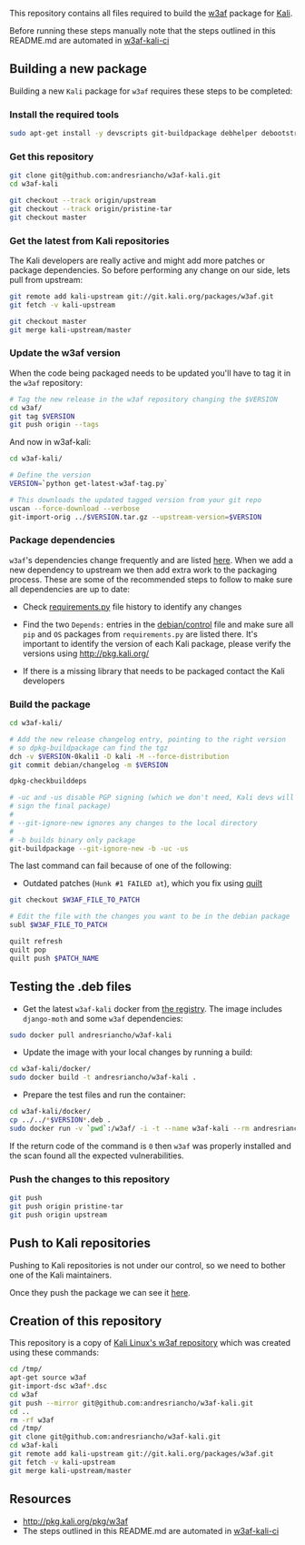 This repository contains all files required to build the [w3af](https://github.com/andresriancho/w3af)
package for [Kali](http://www.kali.org/).

Before running these steps manually note that the steps outlined in this README.md are automated
in [w3af-kali-ci](https://github.com/andresriancho/w3af-kali-ci)

## Building a new package
Building a new `Kali` package for `w3af` requires these steps to be completed:

### Install the required tools
```bash
sudo apt-get install -y devscripts git-buildpackage debhelper debootstrap
```

### Get this repository
```bash
git clone git@github.com:andresriancho/w3af-kali.git
cd w3af-kali

git checkout --track origin/upstream
git checkout --track origin/pristine-tar
git checkout master
```

### Get the latest from Kali repositories

The Kali developers are really active and might add more patches or package dependencies.
So before performing any change on our side, lets pull from upstream:

```bash
git remote add kali-upstream git://git.kali.org/packages/w3af.git
git fetch -v kali-upstream

git checkout master
git merge kali-upstream/master
```

### Update the w3af version

When the code being packaged needs to be updated you'll have to tag it in the `w3af`
repository:
```bash
# Tag the new release in the w3af repository changing the $VERSION
cd w3af/
git tag $VERSION
git push origin --tags
```

And now in w3af-kali:
```bash
cd w3af-kali/

# Define the version
VERSION=`python get-latest-w3af-tag.py`

# This downloads the updated tagged version from your git repo
uscan --force-download --verbose
git-import-orig ../$VERSION.tar.gz --upstream-version=$VERSION
```

### Package dependencies

`w3af`'s dependencies change frequently and are listed
[here](https://github.com/andresriancho/w3af/blob/master/w3af/core/controllers/dependency_check/requirements.py).
When we add a new dependency to upstream we then add extra work to the packaging
process. These are some of the recommended steps to follow to make sure all
dependencies are up to date:

 * Check [requirements.py](https://github.com/andresriancho/w3af/blob/master/w3af/core/controllers/dependency_check/requirements.py) file history to identify any changes

 * Find the two `Depends:` entries in the [debian/control](https://github.com/andresriancho/w3af-kali/blob/master/debian/control) file and make sure all `pip` and `OS` packages from `requirements.py` are listed there. It's important to identify the version of each Kali package, please verify the versions using http://pkg.kali.org/
 
 * If there is a missing library that needs to be packaged contact the Kali developers

### Build the package

```bash
cd w3af-kali/

# Add the new release changelog entry, pointing to the right version
# so dpkg-buildpackage can find the tgz
dch -v $VERSION-0kali1 -D kali -M --force-distribution
git commit debian/changelog -m $VERSION

dpkg-checkbuilddeps

# -uc and -us disable PGP signing (which we don't need, Kali devs will
# sign the final package)
#
# --git-ignore-new ignores any changes to the local directory
#
# -b builds binary only package
git-buildpackage --git-ignore-new -b -uc -us
```

The last command can fail because of one of the following:
 * Outdated patches (`Hunk #1 FAILED at`), which you fix using
 [quilt](https://pkg-perl.alioth.debian.org/howto/quilt.html#creating_a_patch)

 ```bash
 git checkout $W3AF_FILE_TO_PATCH

 # Edit the file with the changes you want to be in the debian package
 subl $W3AF_FILE_TO_PATCH

 quilt refresh
 quilt pop
 quilt push $PATCH_NAME
 ```

## Testing the .deb files

 * Get the latest `w3af-kali` docker from [the registry](https://registry.hub.docker.com/u/andresriancho/w3af-kali/).
 The image includes `django-moth` and some `w3af` dependencies:

 ```bash
 sudo docker pull andresriancho/w3af-kali
 ```

 * Update the image with your local changes by running a build:
 
 ```bash
 cd w3af-kali/docker/
 sudo docker build -t andresriancho/w3af-kali .
 ```
 
 * Prepare the test files and run the container:
 
 ```bash
 cd w3af-kali/docker/
 cp ../../*$VERSION*.deb .
 sudo docker run -v `pwd`:/w3af/ -i -t --name w3af-kali --rm andresriancho/w3af-kali $VERSION
 ```

 If the return code of the command is `0` then `w3af` was properly installed and the scan
 found all the expected vulnerabilities.

### Push the changes to this repository
```bash
git push
git push origin pristine-tar
git push origin upstream
```

## Push to Kali repositories
Pushing to Kali repositories is not under our control, so we need to bother one
of the Kali maintainers.

Once they push the package we can see it [here](http://pkg.kali.org/pkg/w3af).

## Creation of this repository
This repository is a copy of [Kali Linux's w3af repository](http://git.kali.org/gitweb/?p=packages/w3af.git;a=summary) which was created using these commands:

```bash
cd /tmp/
apt-get source w3af
git-import-dsc w3af*.dsc
cd w3af
git push --mirror git@github.com:andresriancho/w3af-kali.git
cd ..
rm -rf w3af
cd /tmp/
git clone git@github.com:andresriancho/w3af-kali.git
cd w3af-kali
git remote add kali-upstream git://git.kali.org/packages/w3af.git
git fetch -v kali-upstream
git merge kali-upstream/master
```

## Resources

 * http://pkg.kali.org/pkg/w3af
 * The steps outlined in this README.md are automated in [w3af-kali-ci](https://github.com/andresriancho/w3af-kali-ci)
